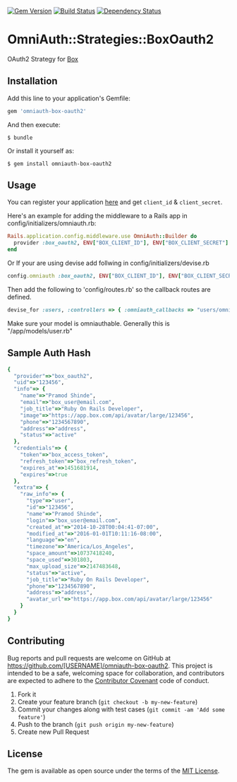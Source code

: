[![Gem Version](https://badge.fury.io/rb/omniauth-box-oauth2.svg)](https://badge.fury.io/rb/omniauth-box-oauth2)
[![Build Status](https://travis-ci.org/pramodshinde/omniauth-box-oauth2.svg?branch=master)](https://travis-ci.org/pramodshinde/omniauth-box-oauth2)
[![Dependency Status](https://gemnasium.com/pramodshinde/omniauth-box-oauth2.svg)](https://gemnasium.com/pramodshinde/omniauth-box-oauth2)

# OmniAuth::Strategies::BoxOauth2

OAuth2 Strategy for [Box](https://www.box.com/)

## Installation

Add this line to your application's Gemfile:

```ruby
gem 'omniauth-box-oauth2'
```

And then execute:

    $ bundle

Or install it yourself as:

    $ gem install omniauth-box-oauth2

## Usage

You can register your application [here](https://cloud.app.box.com/login) and get `client_id` & `client_secret`.

Here's an example for adding the middleware to a Rails app in config/initializers/omniauth.rb:
```ruby
Rails.application.config.middleware.use OmniAuth::Builder do
  provider :box_oauth2, ENV["BOX_CLIENT_ID"], ENV["BOX_CLIENT_SECRET"]
end
```

Or If your are using devise add follwing in config/initializers/devise.rb
```ruby
config.omniauth :box_oauth2, ENV["BOX_CLIENT_ID"], ENV["BOX_CLIENT_SECRET"]
```

Then add the following to 'config/routes.rb' so the callback routes are defined.

```ruby
devise_for :users, :controllers => { :omniauth_callbacks => "users/omniauth_callbacks" }
```

Make sure your model is omniauthable. Generally this is "/app/models/user.rb"

## Sample Auth Hash 
```ruby
{
  "provider"=>"box_oauth2",
  "uid"=>"123456",
  "info"=> {
    "name"=>"Pramod Shinde",
    "email"=>"box_user@email.com",
    "job_title"=>"Ruby On Rails Developer",
    "image"=>"https://app.box.com/api/avatar/large/123456",
    "phone"=>"1234567890",
    "address"=>"address",
    "status"=>"active"
  },
  "credentials"=> {
    "token"=>"box_access_token",
    "refresh_token"=>"box_refresh_token",
    "expires_at"=>1451681914,
    "expires"=>true
  },
  "extra"=> {
    "raw_info"=> {
      "type"=>"user",
      "id"=>"123456",
      "name"=>"Pramod Shinde",
      "login"=>"box_user@email.com",
      "created_at"=>"2014-10-28T00:04:41-07:00",
      "modified_at"=>"2016-01-01T10:11:16-08:00",
      "language"=>"en",
      "timezone"=>"America/Los_Angeles",
      "space_amount"=>10737418240,
      "space_used"=>301803,
      "max_upload_size"=>2147483648,
      "status"=>"active",
      "job_title"=>"Ruby On Rails Developer",
      "phone"=>"1234567890",
      "address"=>"address",
      "avatar_url"=>"https://app.box.com/api/avatar/large/123456"
    }
  }
}
```

## Contributing

Bug reports and pull requests are welcome on GitHub at https://github.com/[USERNAME]/omniauth-box-oauth2. This project is intended to be a safe, welcoming space for collaboration, and contributors are expected to adhere to the [Contributor Covenant](contributor-covenant.org) code of conduct.

1. Fork it
2. Create your feature branch (`git checkout -b my-new-feature`)
3. Commit your changes along with test cases (`git commit -am 'Add some feature'`)
4. Push to the branch (`git push origin my-new-feature`)
5. Create new Pull Request


## License

The gem is available as open source under the terms of the [MIT License](http://opensource.org/licenses/MIT).
